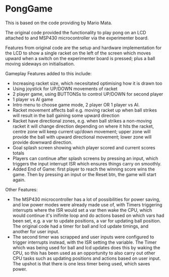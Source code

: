 # PongGame

This is based on the code providing by Mario Mata. 

The original code provided the functionality to play pong on an LCD attached
to and MSP430 microcontroller via the experimenter board. 

Features from original code are the setup and hardware implementation for 
the LCD to show a single racket on the left of the screen which moves upward
when a switch on the experimenter board is pressed; plus a ball 
moving sideways on initialisation. 

Gameplay Features added to this include: 
- Increasing racket size, which necesitated optimising how it is drawn too
- Using joystick for UP/DOWN movements of racket
- 2 player game, using BUTTONSs to control UP/DOWN for second player
- 1 player vs AI game
- Intro menu to choose game mode, 2 player OR 1 player vs AI. 
- Racket movement affects ball e.g. moving racket up when ball strikes will
  result in the ball gaining some upward direction
- Racket have directional zones, e.g. when ball strikes a non-moving racket
  it will change direction depending on where it hits the racket, centre 
  zone will keep current up/down movement; upper zone will provide the ball
  with upward directional movement; lower zone will provide downward direction. 
- Goal splash screen showing which player scored and current scores totals
- Players can continue after splash screens by pressing an input, which 
  triggers the input interrupt ISR which ensures things carry on smoothly. 
- Added End of Game: first player to reach the winning score wins the game. 
  Then by pressing an input or the Reset btn, the game will start again. 


Other Features: 
- The MSP430 microcontroller has a lot of possibilities for power saving, and
  low power modes were already made use of, with Timers triggering interrupts 
  where the ISR would set a var then wake the CPU, which would continue it's 
  inifinite loop and do actions based on which vars had been set, e.g. a var 
  to update positions, a var for updating ball position. The original code 
  had a timer for ball and lcd update timings, and another for user input. 
- The second timer was scrapped and user inputs were configured to trigger 
  interrupts instead, with the ISR setting the variable. 
  The Timer which was being used for ball and lcd updates does this by waking 
  the CPU, so this has been used as an opportunity to also carry out other CPU 
  tasks such as updating positions and actions based on user input. The upshot 
  is that there is one less timer being used, which saves power. 
